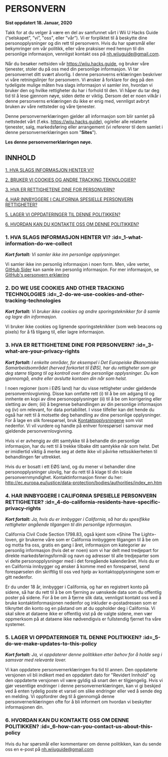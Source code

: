 # PERSONVERN

**Sist oppdatert 18. Januar, 2020**


Takk for at du velger å være en del av samfunnet vårt i Wii U Hacks Guide (“selskapet”, ”vi”, "oss", eller ”vår”). Vi er forpliktet til å beskytte dine personopplysninger og din rett til personvern. Hvis du har spørsmål eller bekymringer om vår politikk, eller våre praksiser med hensyn til din personlige informasjon, vennligst kontakt oss på nh.wiiuguide@gmail.com.

Når du besøker nettsiden vår https://wiiu.hacks.guide, og bruker våre tjenester, stoler du på oss med din personlige informasjon. Vi tar personvernet ditt svært alvorlig. I denne personverns erklæringen beskriver vi våre retningslinjer for personvern. Vi ønsker å forklare for deg på den tydeligste mulige måten hva slags informasjon vi samler inn, hvordan vi bruker den og hvilke rettigheter du har i forhold til den. Vi håper du tar deg tid til å lese gjennom nøye, siden dette er viktig. Dersom det er noen vilkår i denne personverns erklæringen du ikke er enig med, vennligst avbryt bruken av våre nettsteder og våre tjenester.

Denne personvernerklæringen gjelder all informasjon som blir samlet på nettstedet vårt (f.eks. https://wiiu.hacks.guide), og/eller alle relaterte tjenester, salg, markedsføring eller arrangement (vi refererer til dem samlet i denne personvernerklæringen som "**Sites**").

**Les denne personvernerklæringen nøye.**


## INNHOLD

[1. HVA SLAGS INFORMASJON HENTER VI?](privacy-policy?id=_1-what-information-do-we-collect)

[2. BRUKER VI COOKIES OG ANDRE TRACKING TEKNOLOGIER?](privacy-policy?id=_2-do-we-use-cookies-and-other-tracking-technologies)

[3. HVA ER RETTIGHETENE DINE FOR PERSONVERN?](privacy-policy?id=_3-what-are-your-privacy-rights)

[4. HAR INNBYGGERE I CALIFORNIA SPESIELLE PERSONVERN RETTIGHETER?](privacy-policy?id=_4-do-california-residents-have-specific-privacy-rights)

[5. LAGER VI OPPDATERINGER TIL DENNE POLITIKKEN?](privacy-policy?id=_5-do-we-make-updates-to-this-policy)

[6. HVORDAN KAN DU KONTAKTE OSS OM DENNE POLITIKKEN?](privacy-policy?id=_6-how-can-you-contact-us-about-this-policy)



### 1. HVA SLAGS INFORMASJON HENTER VI? :id=_1-what-information-do-we-collect

***Kort fortalt:*** *Vi samler ikke inn personlige opplysninger.*

Vi samler ikke inn personlig informasjon i noen form. Men, våre verter, [GitHub Sider](https://pages.github.com/) kan samle inn personlig informasjon. For mer informasjon, se [GitHub's personvern erklæring](https://help.github.com/en/github/site-policy/github-privacy-statement)


### 2. DO WE USE COOKIES AND OTHER TRACKING TECHNOLOGIES :id=_2-do-we-use-cookies-and-other-tracking-technologies
***Kort fortalt:*** *Vi bruker ikke cookies og andre sporingsteknikker for å samle og lagre din informasjon.*

Vi bruker ikke cookies og lignende sporingsteknikker (som web beacons og pixels) for å få tilgang til, eller lagre informasjon.


### 3. HVA ER RETTIGHETENE DINE FOR PERSONVERN? :id=_3-what-are-your-privacy-rights

***Kort fortalt:*** *I enkelte områder, for eksempel i Det Europeiske Økonomiske Samarbeidsområdet (herved forkortet til EØS), har du rettigheter som gir deg større tilgang til og kontroll over dine personlige opplysninger. Du kan gjennomgå, endre eller avslutte kontoen din når som helst.*

I noen regioner (som i EØS land) har du visse rettigheter under gjeldende personvernlovgivning. Disse kan omfatte rett (i) til å be om adgang til og innhente en kopi av dine personopplysninger (ii) til å be om korrigering eller sletting av dem; (iii) å begrense behandlingen av din personlige informasjon og (iv) om relevant, for data portabilitet. I visse tilfeller kan det hende du også har rett til å motsette deg behandling av dine personlige opplysninger. For å lage en slik forespørsel, bruk [Kontaktopplysningene](privacy-policy?id=_6-how-can-you-contact-us-about-this-policy) som vist nedenfor. Vi vil vurdere og handle på enhver forespørsel i samsvar med gjeldende personvernlovgivning.

Hvis vi er avhengig av ditt samtykke til å behandle din personlige informasjon, har du rett til å trekke tilbake ditt samtykke når som helst. Det er imidlertid viktig å merke seg at dette ikke vil påvirke rettssikkerheten til behandlingen før uttrekket.

Hvis du er bosatt i ett EØS land, og du mener vi behandler dine personopplysninger ulovlig, har du rett til å klage til din lokale personvernmyndighet. Kontaktinformasjon finner du her: http://ec.europa.eu/justice/data-protection/bodies/authorities/index_en.htm


### 4. HAR INNBYGGERE I CALIFORNIA SPESIELLE PERSONVERN RETTIGHETER? :id=_4-do-california-residents-have-specific-privacy-rights

***Kort fortalt:*** *Ja, hvis du er innbygger i California, så har du spesifikke rettigheter angående tilgangen til din personlige informasjon.*

California Civil Code Section 1798.83, også kjent som «Shine The Light»-loven, gir brukerne våre som er California innbyggere tilgangen til å be om og motta fra oss, gratis en gang i året, informasjon om kategorier av personlig informasjon (hvis det er noen) som vi har delt med tredjepart for direkte markedsføringsformål og navn og adresser til alle tredjeparter som vi delte personopplysninger med i det foregående kalenderåret. Hvis du er en California innbygger og ønsker å komme med en forespørsel, send forespørselen din skriftlig til oss ved hjelp av kontaktopplysningene som er gitt nedenfor.

Er du under 18 år, innbygger i California, og har en registrert konto på sidene, så har du rett til å be om fjerning av uønskede data som du offentlig poster på sidene. For å be om å fjerne slik data, vennligst kontakt oss ved å bruke kontaktinformasjonen nedenfor og inkluder e-postadressen som er tilknyttet din konto og en påstand om at du oppholder deg i California. Vi skal sikre at dataene ikke er offentlig vist på de valgte sidene, men vær oppmerksom på at dataene ikke nødvendigvis er fullstendig fjernet fra våre systemer.


### 5. LAGER VI OPPDATERINGER TIL DENNE POLITIKKEN? :id=_5-do-we-make-updates-to-this-policy

***Kort fortalt:*** *Ja, vi oppdaterer denne politikken etter behov for å holde seg i samsvar med relevante lover.*

Vi kan oppdatere personvernerklæringen fra tid til annen. Den oppdaterte versjonen vil bli indikert med en oppdatert dato for "Revidert Innhold" og den oppdaterte versjonen vil være gyldig så snart den er tilgjengelig. Hvis vi gjør vesentlige endringer i denne personvernerklæringen, kan vi gi beskjed ved å enten tydelig poste et varsel om slike endringer eller ved å sende deg en melding. Vi oppfordrer deg til å gjennomgå denne personvernerklæringen ofte for å bli informert om hvordan vi beskytter informasjonen din.


### 6. HVORDAN KAN DU KONTAKTE OSS OM DENNE POLITIKKEN? :id=_6-how-can-you-contact-us-about-this-policy

Hvis du har spørsmål eller kommentarer om denne politikken, kan du sende oss en e-post på nh.wiiuguide@gmail.com